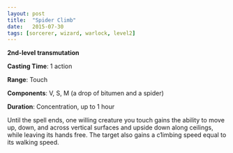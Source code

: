 ```yaml
---
layout: post
title:  "Spider Climb"
date:   2015-07-30
tags: [sorcerer, wizard, warlock, level2]
---
```


**2nd-level transmutation**

**Casting Time**: 1 action

**Range**: Touch

**Components**: V, S, M (a drop of bitumen and a spider)

**Duration**: Concentration, up to 1 hour

Until the spell ends, one willing creature you touch gains the ability to move up, down, and across vertical surfaces and upside down along ceilings, while leaving its hands free. The target also gains a c1imbing speed equal to its walking speed.
